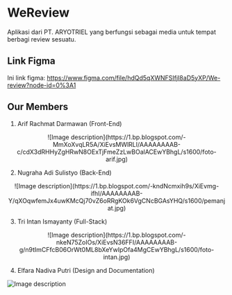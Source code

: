 # WeReview
Aplikasi dari PT. ARYOTRIEL yang berfungsi sebagai media untuk tempat berbagi review sesuatu.

## Link Figma
Ini link figma: https://www.figma.com/file/hdQd5qXWNFSIfjI8aD5yXP/We-review?node-id=0%3A1

## Our Members
1. Arif Rachmat Darmawan (Front-End)

<center>![Image description](https://1.bp.blogspot.com/-MmXoXvqLR5A/XiEvsMWlRLI/AAAAAAAAB-c/cdX3dRHHyZgHRwN8OExTjFmeZzLwBOalACEwYBhgL/s1600/foto-arif.jpg)</center>

2. Nugraha Adi Sulistyo (Back-End)

<center>![Image description](https://1.bp.blogspot.com/-kndNcmxih9s/XiEvmg-ifhI/AAAAAAAAB-Y/qXOqwfemJx4uwKMcQj70vZ6oRRgKOk6VgCNcBGAsYHQ/s1600/pemanjat.jpg)</center>

3. Tri Intan Ismayanty (Full-Stack)

<center>![Image description](https://1.bp.blogspot.com/-nkeN75ZoIOs/XiEvsN36FFI/AAAAAAAAB-g/n9tImCFfcB06OrWt0ML8bXeYwIpOfa4MgCEwYBhgL/s1600/foto-intan.jpg)</center>

4. Elfara Nadiva Putri (Design and Documentation)

![Image description](https://1.bp.blogspot.com/-C3udkNSoAzc/XiEvsCSgFzI/AAAAAAAAB-k/a0ISguPy6rUCwYVNKsDTCxkE6I7hAoTIwCNcBGAsYHQ/s1600/foto-elfara.jpg)

